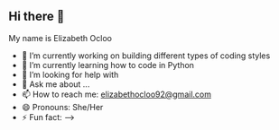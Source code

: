 ## Hi there 👋
My name is Elizabeth Ocloo




- 🔭 I’m currently working on building different types of coding styles
- 🌱 I’m currently learning how to code in Python
- 🤔 I’m looking for help with 
- 💬 Ask me about ...
- 📫 How to reach me: elizabethocloo92@gmail.com
- 😄 Pronouns: She/Her
- ⚡ Fun fact: 
--> 
